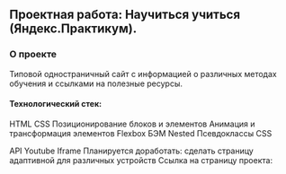 ## Проектная работа: Научиться учиться (Яндекс.Практикум).
### О проекте
Типовой одностраничный сайт с информацией о различных методах обучения и ссылками на полезные ресурсы.

#### Технологический стек:
HTML
СSS
Позиционирование блоков и элементов
Анимация и трансформация элементов
Flexbox
БЭМ Nested
Псевдоклассы CSS

API Youtube
Iframe
Планируется доработать:
сделать страницу адаптивной для различных устройств
Ссылка на страницу проекта: 
